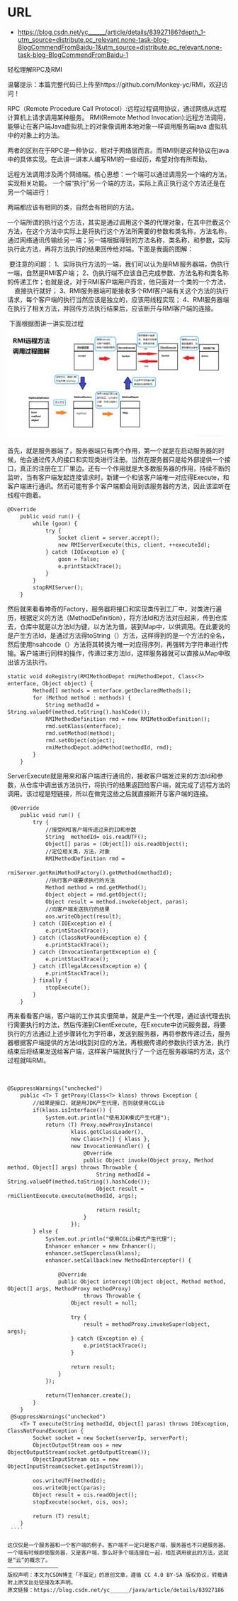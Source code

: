 # URL
  - https://blog.csdn.net/yc______/article/details/83927186?depth_1-utm_source=distribute.pc_relevant.none-task-blog-BlogCommendFromBaidu-1&utm_source=distribute.pc_relevant.none-task-blog-BlogCommendFromBaidu-1

轻松理解RPC及RMI

温馨提示：本篇完整代码已上传至https://github.com/Monkey-yc/RMI，欢迎访问！

RPC（Remote Procedure Call Protocol）:远程过程调用协议，通过网络从远程计算机上请求调用某种服务。
RMI(Remote Method Invocation):远程方法调用，能够让在客户端Java虚拟机上的对象像调用本地对象一样调用服务端java 虚拟机中的对象上的方法。

两者的区别在于RPC是一种协议，相对于网络层而言。而RMI则是这种协议在java中的具体实现。在此讲一讲本人编写RMI的一些经历，希望对你有所帮助。

远程方法调用涉及两个网络端。核心思想：一个端可以通过调用另一个端的方法，实现相关功能。
一个端“执行”另一个端的方法，实际上真正执行这个方法还是在另一个端进行！

两端都应该有相同的类，自然会有相同的方法。

一个端所谓的执行这个方法，其实是通过调用这个类的代理对象，在其中拦截这个方法，在这个方法中实际上是将执行这个方法所需要的参数和类名称，方法名称，通过网络通讯传输给另一端；另一端根据得到的方法名称，类名称，和参数，实际执行此方法，再将方法执行的结果回传给对端。下面是我画的图解：



 要注意的问题：
1、实际执行方法的一端，我们可以认为是RMI服务器端，伪执行一端，自然是RMI客户端；
2、伪执行端不应该自己完成参数、方法名称和类名称的传递工作；也就是说，对于RMI客户端用户而言，他只面对一个类的一个方法，
    直接执行就好；
3、RMI服务器端可能接收多个RMI客户端有关这个方法的执行请求，每个客户端的执行当然应该是独立的，应该用线程实现；
4、RMI服务器端在执行了相关方法，并回传方法执行结果后，应该断开与RMI客户端的连接。

 下面根据图讲一讲实现过程
![](20181110122613450.png)

首先，就是服务器端了，服务器端只有两个作用，第一个就是在启动服务器的时候，他会通过传入的接口和实现类进行注册。当然在服务器只是给外部提供一个接口，真正的注册在工厂里边。还有一个作用就是大多数服务器的作用，持续不断的监听，当有客户端发起连接请求时，新建一个和该客户端唯一对应得Execute，和客户端进行通讯。然而可能有多个客户端都会用到该服务器的方法，因此该监听在线程中跑着。
````
@Override
    public void run() {
        while (goon) {
            try {
                Socket client = server.accept();
                new RMIServerExecute(this, client, ++executeId);
            } catch (IOException e) {
                goon = false;
                e.printStackTrace();
            }
        }
        stopRMIServer();
    }
````
然后就来看看神奇的Factory，服务器将接口和实现类传到工厂中，对类进行遍历，根据定义的方法（MethodDefinition），将方法Id和方法对应起来，传到仓库去，仓库中就是以方法Id为键，以方法为值，装到Map中，以供调用。在此要说的是产生方法Id，是通过方法得toString（）方法，这样得到的是一个方法的全名，然后使用hsahcode（）方法将其转换为唯一对应得序列，再强转为字符串进行传输。客户端进行同样的操作，传递过来方法Id，这样服务器就可以直接从Map中取出该方法执行。
````
static void doRegistry(RMIMethodDepot rmiMethodDepot, Class<?> enterface, Object object) {
        Method[] methods = enterface.getDeclaredMethods();
        for (Method method : methods) {
            String methodId = String.valueOf(method.toString().hashCode());
            RMIMethodDefinition rmd = new RMIMethodDefinition();
            rmd.setKlass(enterface);
            rmd.setMethod(method);
            rmd.setObject(object);
            rmiMethodDepot.addMethod(methodId, rmd);
        }
    }
````
ServerExecute就是用来和客户端进行通讯的，接收客户端发过来的方法Id和参数，从仓库中调出该方法执行，将执行的结果返回给客户端，就完成了远程方法的调用。该过程是短链接，所以在做完这些之后就直接断开与客户端的连接。
````
 @Override
    public void run() {
        try {
            //接受RMI客户端传递过来的ID和参数
            String  methodId= ois.readUTF();
            Object[] paras = (Object[]) ois.readObject();
            //定位相关类，方法，对象
            RMIMethodDefinition rmd =
                    rmiServer.getRmiMethodFactory().getMethod(methodId);
            //执行客户端要求执行的方法
            Method method = rmd.getMethod();
            Object object = rmd.getObject();
            Object result = method.invoke(object, paras);
            //向客户端发送执行的结果
            oos.writeObject(result);
        } catch (IOException e) {
            e.printStackTrace();
        } catch (ClassNotFoundException e) {
            e.printStackTrace();
        } catch (InvocationTargetException e) {
            e.printStackTrace();
        } catch (IllegalAccessException e) {
            e.printStackTrace();
        } finally {
			stopExecute();
		}
    }
````	
再来看看客户端，客户端的工作其实很简单，就是产生一个代理，通过该代理去执行需要执行的方法，然后传递到ClientExecute，在Execute中访问服务器，将要执行的方法通过上述步骤转化为字符串，发送到服务器，再将参数传递过去，服务器根据客户端提供的方法Id找到对应的方法，再根据传递的参数执行该方法，执行结束后将结果发送给客户端，这样客户端就执行了一个远在服务器端的方法，这个过程就叫RMI。

 
````
@SuppressWarnings("unchecked")
	public <T> T getProxy(Class<?> klass) throws Exception {
    	//如果是接口，就是用JDK产生代理，否则就使用CGLib
    	if(klass.isInterface()) {
    		System.out.println("使用JDK模式产生代理");
	        return (T) Proxy.newProxyInstance(
	        		klass.getClassLoader(),
	                new Class<?>[] { klass }, 
	                new InvocationHandler() {
	                    @Override
	                    public Object invoke(Object proxy, Method method, Object[] args) throws Throwable {
	                        String methodId = String.valueOf(method.toString().hashCode());
	                        Object result = rmiClientExecute.execute(methodId, args);
	                        
	                        return result;
	                    }
	                });
	    } else {
	    	System.out.println("使用CGLib模式产生代理");
	    	Enhancer enhancer = new Enhancer();
			enhancer.setSuperclass(klass);
			enhancer.setCallback(new MethodInterceptor() {
 
				@Override
				public Object intercept(Object object, Method method, Object[] args, MethodProxy methodProxy)
						throws Throwable {
					Object result = null;
 
					try {
						result = methodProxy.invokeSuper(object, args);
					} catch (Exception e) {
						e.printStackTrace();
					}
					
					return result;
				}
			});
 
			return(T)enhancer.create(); 
	    }
    }
 @SuppressWarnings("unchecked")
	<T> T execute(String methodId, Object[] paras) throws IOException, ClassNotFoundException {
        Socket socket = new Socket(serverIp, serverPort);
        ObjectOutputStream oos = new ObjectOutputStream(socket.getOutputStream());
        ObjectInputStream ois = new ObjectInputStream(socket.getInputStream());
        
        oos.writeUTF(methodId);
        oos.writeObject(paras);
        Object result = ois.readObject();
        stopExecute(socket, ois, oos);
 
        return (T) result;
    }
 ````

这仅仅是一个服务器和一个客户端的例子。客户端不一定只是客户端，服务器也不只是服务器。一个端有时候即使服务器，又是客户端，那么好多个端连接在一起，相互调用彼此的方法，这就是“云”的概念了。
————————————————
版权声明：本文为CSDN博主「不蛋定」的原创文章，遵循 CC 4.0 BY-SA 版权协议，转载请附上原文出处链接及本声明。
原文链接：https://blog.csdn.net/yc______/java/article/details/83927186